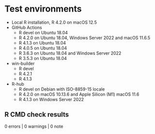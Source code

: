 # Test environments
* Local R installation, R 4.2.0 on macOS 12.5
* GitHub Actions
    * R devel on Ubuntu 18.04
    * R 4.2.0 on Ubuntu 18.04, Windows Server 2022 and macOS 11.6.5
    * R 4.1.3 on Ubuntu 18.04
    * R 4.0.5 on Ubuntu 18.04
    * R 3.6.3 on Ubuntu 18.04 and Windows Server 2022
    * R 3.5.3 on Ubuntu 18.04
* win-builder
    * R devel
    * R 4.2.1
    * R 4.1.3
* R-hub
    * R devel on Debian with ISO-8859-15 locale
    * R 4.2.0 on macOS 10.13.6 and Apple Silicon (M1) macOS 11.6
    * R 4.1.3 on Windows Server 2022

## R CMD check results

0 errors | 0 warnings | 0 note
